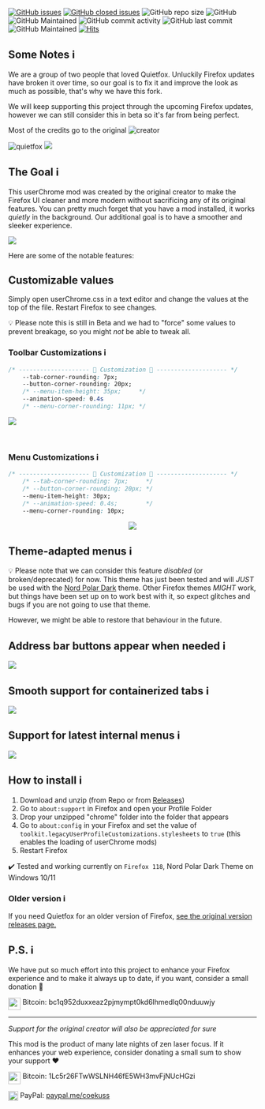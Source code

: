 [![GitHub issues](https://img.shields.io/github/issues/TheGITofTeo997/quietfoxReborn)](https://github.com/TheGITofTeo997/quietfoxReborn/issues)
[![GitHub closed issues](https://badgen.net/github/closed-issues/TheGITofTeo997/quietfoxReborn?color=green)](https://github.com/TheGITofTeo997/quietfoxReborn/issues?q=is%3Aissue+is%3Aclosed)
![GitHub repo size](https://img.shields.io/github/repo-size/TheGITofTeo997/quietfoxReborn)
![GitHub](https://img.shields.io/github/license/TheGITofTeo997/quietfoxReborn?color=blue)
![GitHub Maintained](https://img.shields.io/badge/Open%20Source-Yes-green)
![GitHub commit activity](https://img.shields.io/github/commit-activity/y/TheGITofTeo997/quietfoxReborn)
![GitHub last commit](https://img.shields.io/github/last-commit/TheGITofTeo997/quietfoxReborn)
![GitHub Maintained](https://img.shields.io/badge/maintained-yes-green)
[![Hits](https://hits.seeyoufarm.com/api/count/incr/badge.svg?url=https%3A%2F%2Fgithub.com%2FTheGITofTeo997%2FquietfoxReborn&count_bg=%2379C83D&title_bg=%23555555&icon=&icon_color=%23E7E7E7&title=hits&edge_flat=false)](https://hits.seeyoufarm.com)


## Some Notes ℹ️
We are a group of two people that loved Quietfox. Unluckily Firefox updates have broken it over time, so our goal is to fix it and improve the look as much as possible, that's why we have this fork. 

We will keep supporting this project through the upcoming Firefox updates, however we can still consider this in beta so it's far from being perfect.

Most of the credits go to the original ![creator](https://github.com/kamrynsite)

![quietfox](https://github.com/TheGITofTeo997/quietfoxReborn/blob/master/images/logo.png)
![](https://github.com/TheGITofTeo997/quietfoxReborn/blob/master/images/main.gif)


## The Goal ℹ️
This userChrome mod was created by the original creator to make the Firefox UI cleaner and more modern without sacrificing any of its original features. You can pretty much forget that you have a mod installed, it works *quietly* in the background. Our additional goal is to have a smoother and sleeker experience.

![](https://github.com/TheGITofTeo997/quietfoxReborn/blob/master/images/smoothbar.gif)

Here are some of the notable features:


## Customizable values 
Simply open userChrome.css in a text editor and change the values at the top of the file. Restart Firefox to see changes.

💡 Please note this is still in Beta and we had to "force" some values to prevent breakage, so you might *not* be able to tweak all.

### Toolbar Customizations ℹ️

```CSS
/* -------------------- 🎨 Customization 🎨 -------------------- */
    --tab-corner-rounding: 7px;
    --button-corner-rounding: 20px;
    /* --menu-item-height: 35px;     */
    --animation-speed: 0.4s
    /* --menu-corner-rounding: 11px; */
```
![](https://github.com/TheGITofTeo997/quietfoxReborn/blob/master/images/bar.gif)

<br>

### Menu Customizations ℹ️
```CSS
/* -------------------- 🎨 Customization 🎨 -------------------- */
    /* --tab-corner-rounding: 7px;     */
    /* --button-corner-rounding: 20px; */
    --menu-item-height: 30px;
    /* --animation-speed: 0.4s;        */
    --menu-corner-rounding: 10px;
```

<p align="center">
    <img src="https://raw.githubusercontent.com/TheGITofTeo997/quietfoxReborn/master/images/context.jpg">
</p>

## Theme-adapted menus ℹ️
💡 Please note that we can consider this feature *disabled* (or broken/deprecated) for now. This theme has just been tested and will *JUST* be used with the [Nord Polar Dark](https://addons.mozilla.org/it/firefox/addon/nord-polar-night-theme/) theme. Other Firefox themes *MIGHT* work, but things have been set up on to work best with it, so expect glitches and bugs if you are not going to use that theme.

However, we might be able to restore that behaviour in the future.

## Address bar buttons appear when needed ℹ️
![](https://github.com/TheGITofTeo997/quietfoxReborn/blob/master/images/buttons.gif)

## Smooth support for containerized tabs ℹ️
![](https://github.com/TheGITofTeo997/quietfoxReborn/blob/master/images/container.gif)

## Support for latest internal menus ℹ️
![](https://github.com/TheGITofTeo997/quietfoxReborn/blob/master/images/ext.jpg)

## How to install ℹ️
1. Download and unzip (from Repo or from [Releases](https://github.com/TheGITofTeo997/quietfoxReborn/releases))
2. Go to `about:support` in Firefox and open your Profile Folder
3. Drop your unzipped "chrome" folder into the folder that appears
4. Go to `about:config` in your Firefox and set the value of `toolkit.legacyUserProfileCustomizations.stylesheets` to `true` (this enables the loading of userChrome mods)
5. Restart Firefox


✔️ Tested and working currently on `Firefox 118`, Nord Polar Dark Theme on Windows 10/11 


### Older version ℹ️
If you need Quietfox for an older version of Firefox, [see the original version releases page.](https://github.com/kamrynsite/quietfox/releases)


## P.S. ℹ️

We have put so much effort into this project to enhance your Firefox experience and to make it always up to date, if you want, consider a small donation 💖

<img align="top" width="25px" src="https://coekuss.com/quietfox/bitcoin.png"> Bitcoin: bc1q952duxxeaz2pjmympt0kd6lhmedlq00nduuwjy

---

*Support for the original creator will also be appreciated for sure*

This mod is the product of many late nights of zen laser focus. If it enhances your web experience, consider donating a small sum to show your support ❤

<img align="top" width="25px" src="https://coekuss.com/quietfox/bitcoin.png"> Bitcoin: 1Lc5r26FTwWSLNH46fE5WH3mvFjNUcHGzi

<img align="top" width="20px" src="https://coekuss.com/quietfox/paypal.png"> PayPal: [paypal.me/coekuss](https://paypal.me/coekuss)
